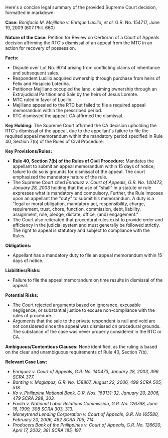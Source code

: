 Here's a concise legal summary of the provided Supreme Court decision, formatted in markdown:

**Case:** *Bonifacio M. Mejillano v. Enrique Lucillo, et al.* G.R. No. 154717, June 19, 2009 (607 Phil. 660)

**Nature of the Case:** Petition for Review on Certiorari of a Court of Appeals decision affirming the RTC's dismissal of an appeal from the MTC in an action for recovery of possession.

**Facts:**
*   Dispute over Lot No. 9014 arising from conflicting claims of inheritance and subsequent sales.
*   Respondent Lucillo acquired ownership through purchase from heirs of Felix and Hospicio Loteriña.
*   Petitioner Mejillano occupied the land, claiming ownership through an Extrajudicial Partition and Sale by the heirs of Jesus Lorente.
*   MTC ruled in favor of Lucillo.
*   Mejillano appealed to the RTC but failed to file a required appeal memorandum within the prescribed period.
*   RTC dismissed the appeal. CA affirmed the dismissal.

**Key Holding:** The Supreme Court affirmed the CA decision upholding the RTC's dismissal of the appeal, due to the appellant's failure to file the required appeal memorandum within the mandatory period specified in Rule 40, Section 7(b) of the Rules of Civil Procedure.

**Key Provisions/Rules:**

*   **Rule 40, Section 7(b) of the Rules of Civil Procedure:**  Mandates the appellant to submit an appeal memorandum within 15 days of notice; failure to do so is grounds for dismissal of the appeal. The court emphasized the mandatory nature of the rule.
*   The Supreme Court cited *Enriquez v. Court of Appeals, G.R. No. 140473, January 28, 2003* holding that the use of "shall" in a statute or rule expresses what is mandatory and compulsory. Further, the Rule imposes upon an appellant the "duty" to submit his memorandum. A duty is a "legal or moral obligation, mandatory act, responsibility, charge, requirement, trust, chore, function, commission, debt, liability, assignment, role, pledge, dictate, office, (and) engagement."
*   The Court also reiterated that procedural rules exist to provide order and efficiency in the judicial system and must generally be followed strictly. The right to appeal is statutory and subject to compliance with the Rules.

**Obligations:**

*   Appellant has a mandatory duty to file an appeal memorandum within 15 days of notice.

**Liabilities/Risks:**

*   Failure to file the appeal memorandum on time results in dismissal of the appeal.

**Potential Risks:**

*   The Court rejected arguments based on ignorance, excusable negligence, or substantial justice to excuse non-compliance with the rules of procedure.
*   Arguments that the sale to the private respondent is null and void are not considered since the appeal was dismissed on procedural grounds. The substance of the case was never properly considered in the RTC or CA.

**Ambiguous/Contentious Clauses:** None identified, as the ruling is based on the clear and unambiguous requirements of Rule 40, Section 7(b).

**Relevant Case Law:**

*   *Enriquez v. Court of Appeals, G.R. No. 140473, January 28, 2003, 396 SCRA 377.*
*   *Banting v. Maglapuz, G.R. No. 158867, August 22, 2006, 499 SCRA 505, 518.*
*   *Ko v. Philippine National Bank, G.R. Nos. 169131-32, January 20, 2006, 479 SCRA 298, 303.*
*   *Favila v. National Labor Relations Commission, G.R. No. 126768, June 16, 1999, 308 SCRA 303, 313.*
*   *Moneytrend Lending Corporation v. Court of Appeals, G.R. No 165580, February 20, 2006, 482 SCRA 705, 714.*
*   *Producers Bank of the Philippines v. Court of Appeals, G.R. No. 126620, April 17, 2002, 381 SCRA 185, 197.*
